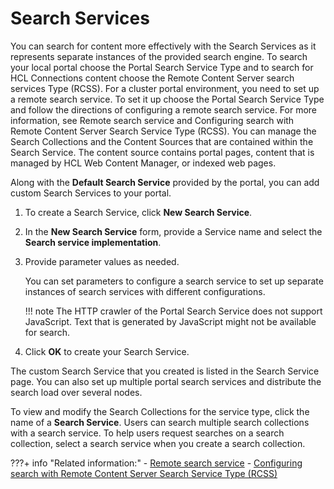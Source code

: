# Search Services

You can search for content more effectively with the Search Services as it represents separate instances of the provided search engine. To search your local portal choose the Portal Search Service Type and to search for HCL Connections content choose the Remote Content Server search services Type \(RCSS\). For a cluster portal environment, you need to set up a remote search service. To set it up choose the Portal Search Service Type and follow the directions of configuring a remote search service. For more information, see Remote search service and Configuring search with Remote Content Server Search Service Type \(RCSS\). You can manage the Search Collections and the Content Sources that are contained within the Search Service. The content source contains portal pages, content that is managed by HCL Web Content Manager, or indexed web pages.

Along with the **Default Search Service** provided by the portal, you can add custom Search Services to your portal.

1.  To create a Search Service, click **New Search Service**.

2.  In the **New Search Service** form, provide a Service name and select the **Search service implementation**.

3.  Provide parameter values as needed.

    You can set parameters to configure a search service to set up separate instances of search services with different configurations.

    !!! note
        The HTTP crawler of the Portal Search Service does not support JavaScript. Text that is generated by JavaScript might not be available for search.

4.  Click **OK** to create your Search Service.


The custom Search Service that you created is listed in the Search Service page. You can also set up multiple portal search services and distribute the search load over several nodes.

To view and modify the Search Collections for the service type, click the name of a **Search Service**. Users can search multiple search collections with a search service. To help users request searches on a search collection, select a search service when you create a search collection.

???+ info "Related information:"
    - [Remote search service](../remotesearch/index.md)
    - [Configuring search with Remote Content Server Search Service Type \(RCSS\)](../../../extend_dx/integration/connections/configuration/cfg_portal_with_cnx/optional_config/connections_search/connectors_portlets_search_rcss.md)


